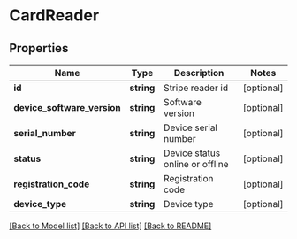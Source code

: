 # CardReader

## Properties
Name | Type | Description | Notes
------------ | ------------- | ------------- | -------------
**id** | **string** | Stripe reader id | [optional] 
**device_software_version** | **string** | Software version | [optional] 
**serial_number** | **string** | Device serial number | [optional] 
**status** | **string** | Device status online or offline | [optional] 
**registration_code** | **string** | Registration code | [optional] 
**device_type** | **string** | Device type | [optional] 

[[Back to Model list]](../README.md#documentation-for-models) [[Back to API list]](../README.md#documentation-for-api-endpoints) [[Back to README]](../README.md)


